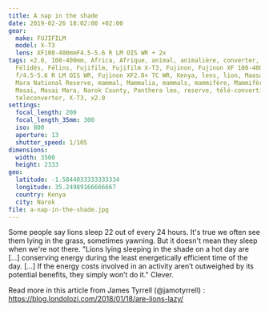 ```yaml
---
title: A nap in the shade
date: 2019-02-26 18:02:00 +02:00
gear:
  make: FUJIFILM
  model: X-T3
  lens: XF100-400mmF4.5-5.6 R LM OIS WR + 2x
tags: ×2.0, 100-400mm, Africa, Afrique, animal, animalière, converter, Felidae,
  Félidés, Félins, Fujifilm, Fujifilm X-T3, Fujinon, Fujinon XF 100-400mm
  f/4.5-5.6 R LM OIS WR, Fujinon XF2.0× TC WR, Kenya, lens, lion, Maasai, Maasai
  Mara National Reserve, mammal, Mammalia, mammals, mammifère, Mammifères,
  Masai, Masai Mara, Narok County, Panthera leo, reserve, télé-convertisseur,
  teleconverter, X-T3, x2.0
settings:
  focal_length: 200
  focal_length_35mm: 300
  iso: 800
  aperture: 13
  shutter_speed: 1/105
dimensions:
  width: 3500
  height: 2333
geo:
  latitude: -1.5844033333333334
  longitude: 35.24989166666667
  country: Kenya
  city: Narok
file: a-nap-in-the-shade.jpg
---
```


Some people say lions sleep 22 out of every 24 hours. It's true we often see them lying in the grass, sometimes yawning. But it doesn't mean they sleep when we're not there.  "Lions lying sleeping in the shade on a hot day are […] conserving energy during the least energetically efficient time of the day. […] If the energy costs involved in an activity aren’t outweighed by its potential benefits, they simply won’t do it."  Clever. 

Read more in this article from James Tyrrell (@jamotyrrell) : https://blog.londolozi.com/2018/01/18/are-lions-lazy/
